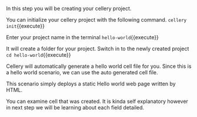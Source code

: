 In this step you will be creating your cellery project. 

You can initialize your cellery project with the following command.
`cellery init`{{execute}} 

Enter your project name in the terminal
`hello-world`{{execute}} 

It will create a folder for your project. Switch in to the newly created project
`cd hello-world`{{execute}}

Cellery will automatically generate a hello world cell file for you. Since this is a hello world scenario, we can use the auto generated cell file.

This scenario simply deploys a static Hello world web page written by HTML.

You can examine cell that was created. It is kinda self explanatory however in next step we will be learning about each field detailed.
